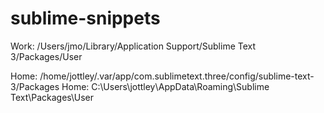 # sublime-snippets

Work: /Users/jmo/Library/Application Support/Sublime Text 3/Packages/User

Home: /home/jottley/.var/app/com.sublimetext.three/config/sublime-text-3/Packages
Home: C:\Users\jottley\AppData\Roaming\Sublime Text\Packages\User
